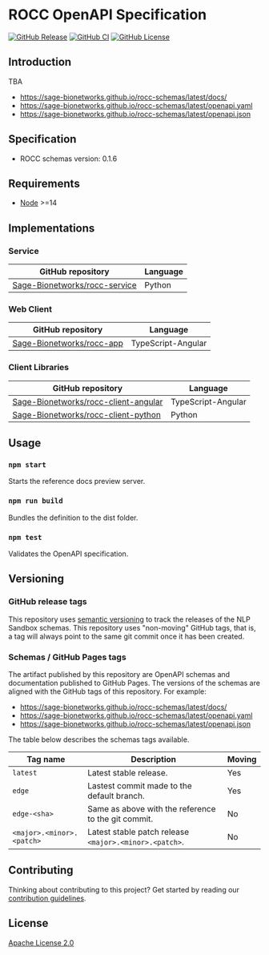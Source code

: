 # ROCC OpenAPI Specification

[![GitHub Release](https://img.shields.io/github/release/Sage-Bionetworks/rocc-schemas.svg?include_prereleases&color=94398d&labelColor=555555&logoColor=ffffff&style=for-the-badge&logo=github)](https://github.com/Sage-Bionetworks/rocc-schemas)
[![GitHub CI](https://img.shields.io/github/workflow/status/sage-bionetworks/rocc-schemas/ci.svg?color=94398d&labelColor=555555&logoColor=ffffff&style=for-the-badge&logo=github)](https://github.com/sage-bionetworks/rocc-schemas)
[![GitHub License](https://img.shields.io/github/license/sage-bionetworks/rocc-schemas.svg?color=94398d&labelColor=555555&logoColor=ffffff&style=for-the-badge&logo=github)](https://github.com/sage-bionetworks/rocc-schemas)

## Introduction

TBA

- https://sage-bionetworks.github.io/rocc-schemas/latest/docs/
- https://sage-bionetworks.github.io/rocc-schemas/latest/openapi.yaml
- https://sage-bionetworks.github.io/rocc-schemas/latest/openapi.json


## Specification

- ROCC schemas version: 0.1.6


## Requirements

- [Node] >=14


## Implementations

### Service

GitHub repository                               | Language
------------------------------------------------|---------
[Sage-Bionetworks/rocc-service]                 | Python

### Web Client

GitHub repository                               | Language
------------------------------------------------|---------
[Sage-Bionetworks/rocc-app]                     | TypeScript-Angular

### Client Libraries

GitHub repository                               | Language
------------------------------------------------|---------
[Sage-Bionetworks/rocc-client-angular]          | TypeScript-Angular
[Sage-Bionetworks/rocc-client-python]           | Python


## Usage

### `npm start`

Starts the reference docs preview server.

### `npm run build`

Bundles the definition to the dist folder.

### `npm test`

Validates the OpenAPI specification.


## Versioning

### GitHub release tags

This repository uses [semantic versioning] to track the releases of the NLP
Sandbox schemas. This repository uses "non-moving" GitHub tags, that is, a tag
will always point to the same git commit once it has been created.

### Schemas / GitHub Pages tags

The artifact published by this repository are OpenAPI schemas and documentation
published to GitHub Pages. The versions of the schemas are aligned with the
GitHub tags of this repository. For example:

- https://sage-bionetworks.github.io/rocc-schemas/latest/docs/
- https://sage-bionetworks.github.io/rocc-schemas/latest/openapi.yaml
- https://sage-bionetworks.github.io/rocc-schemas/latest/openapi.json

The table below describes the schemas tags available.

| Tag name                        | Description                                            | Moving
|---------------------------------|--------------------------------------------------------|-------
| `latest`                        | Latest stable release.                                 | Yes
| `edge`                          | Lastest commit made to the default branch.             | Yes
| `edge-<sha>`                    | Same as above with the reference to the git commit.    | No
| `<major>.<minor>.<patch>`       | Latest stable patch release `<major>.<minor>.<patch>`. | No


## Contributing

Thinking about contributing to this project? Get started by reading our
[contribution guidelines].


## License

[Apache License 2.0]

<!-- Links -->

[Node]: https://nodejs.org/en/
[Sage-Bionetworks/rocc-service]: https://github.com/Sage-Bionetworks/rocc-service
[Sage-Bionetworks/rocc-app]: https://github.com/Sage-Bionetworks/rocc-app
[Sage-Bionetworks/rocc-client-angular]: https://github.com/Sage-Bionetworks/rocc-client-angular
[Sage-Bionetworks/rocc-client-python]: https://github.com/Sage-Bionetworks/rocc-client-python
[semantic versioning]: https://semver.org/
[contribution guidelines]: .github/CONTRIBUTING.md
[Apache License 2.0]: https://github.com/Sage-Bionetworks/rocc-schemas/blob/main/LICENSE
